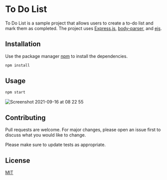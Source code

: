 # To Do List

To Do List is a sample project that allows users to create a to-do list and mark them as completed. The project uses [Express.js](https://expressjs.com/), [body-parser](https://www.npmjs.com/package/body-parser), and [ejs](https://ejs.co/).

## Installation

Use the package manager [npm](https://www.npmjs.com/) to install the dependencies.

```bash
npm install
```

## Usage

```bash
npm start
```

![Screenshot 2021-09-16 at 08 22 55](https://user-images.githubusercontent.com/73114083/133561168-8b786a80-94d6-4e5b-bb34-b0af82371990.png)

## Contributing
Pull requests are welcome. For major changes, please open an issue first to discuss what you would like to change.

Please make sure to update tests as appropriate.

## License
[MIT](https://choosealicense.com/licenses/mit/)
